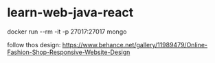 # learn-web-java-react

docker run --rm -it -p 27017:27017 mongo

follow thos design:
https://www.behance.net/gallery/11989479/Online-Fashion-Shop-Responsive-Website-Design
